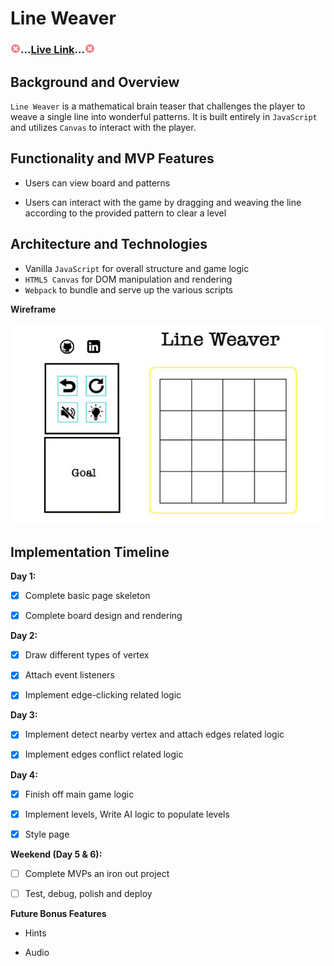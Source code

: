 # Line Weaver

### <img src="assets/images/icon.png" width="16px" >...[Live Link](https://xiaoyuny.github.io/Line-Weaver/)...<img src="assets/images/icon.png" width="16px" >

## Background and Overview

`Line Weaver` is a mathematical brain teaser that challenges the player to weave a single line into wonderful patterns. It is built entirely in `JavaScript` and utilizes `Canvas` to interact with the player.

## Functionality and MVP Features

- Users can view board and patterns

- Users can interact with the game by dragging and weaving the line according to the provided pattern to clear a level

## Architecture and Technologies

- Vanilla `JavaScript` for overall structure and game logic
- `HTML5 Canvas` for DOM manipulation and rendering
- `Webpack` to bundle and serve up the various scripts

**Wireframe**

![](readme_img/wireframe.jpg)

## Implementation Timeline

**Day 1:**

- [x] Complete basic page skeleton

- [x] Complete board design and rendering

**Day 2:**

- [x] Draw different types of vertex

- [x] Attach event listeners

- [x] Implement edge-clicking related logic

**Day 3:**

- [x] Implement detect nearby vertex and attach edges related logic

- [x] Implement edges conflict related logic

**Day 4:**

- [x] Finish off main game logic

- [x] Implement levels, Write AI logic to populate levels

- [x] Style page

**Weekend (Day 5 & 6):**

- [ ] Complete MVPs an iron out project

- [ ] Test, debug, polish and deploy

**Future Bonus Features**

- Hints

- Audio
